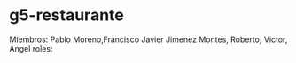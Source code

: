 # g5-restaurante
Miembros: Pablo Moreno,Francisco Javier Jimenez Montes, Roberto, Victor, Angel
roles:
